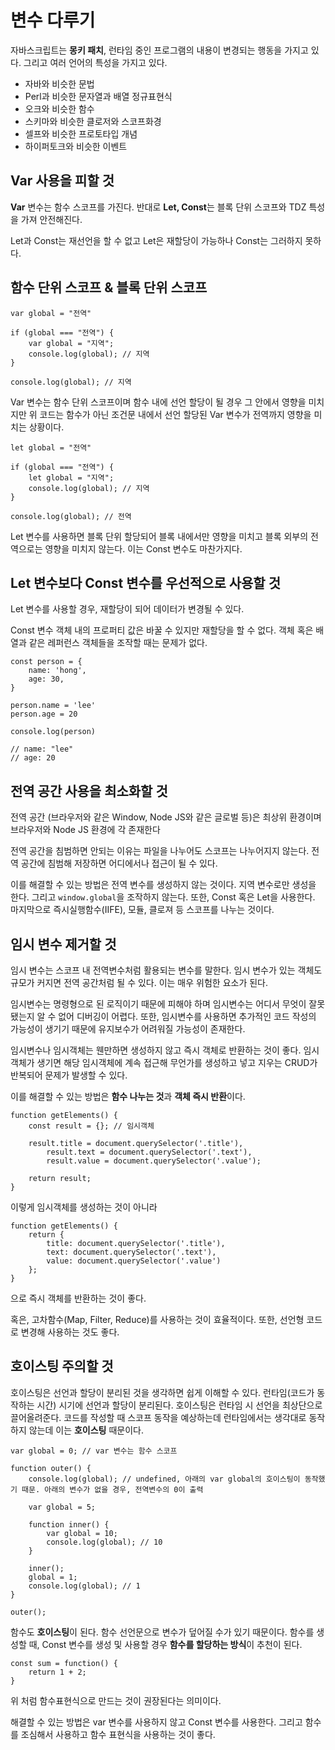 # 변수 다루기
자바스크립트는 <b>몽키 패치</b>, 런타임 중인 프로그램의 내용이 변경되는 행동을 가지고 있다. 그리고 여러 언어의 특성을 가지고 있다.   

* 자바와 비슷한 문법
* Perl과 비슷한 문자열과 배열 정규표현식
* 오크와 비슷한 함수
* 스키마와 비슷한 클로저와 스코프화경
* 셀프와 비슷한 프로토타입 개념
* 하이퍼토크와 비슷한 이벤트   

## Var 사용을 피할 것
<b>Var</b> 변수는 함수 스코프를 가진다. 반대로 <b>Let, Const</b>는 블록 단위 스코프와 TDZ 특성을 가져 안전해진다.   

Let과 Const는 재선언을 할 수 없고 Let은 재할당이 가능하나 Const는 그러하지 못하다.   

## 함수 단위 스코프 & 블록 단위 스코프
```
var global = "전역"

if (global === "전역") {
    var global = "지역";
    console.log(global); // 지역
}

console.log(global); // 지역
```

Var 변수는 함수 단위 스코프이며 함수 내에 선언 할당이 될 경우 그 안에서 영향을 미치지만 위 코드는 함수가 아닌 조건문 내에서 선언 할당된 Var 변수가 전역까지 영향을 미치는 상황이다.   

```
let global = "전역"

if (global === "전역") {
    let global = "지역";
    console.log(global); // 지역
}

console.log(global); // 전역
```

Let 변수를 사용하면 블록 단위 할당되어 블록 내에서만 영향을 미치고 블록 외부의 전역으로는 영향을 미치지 않는다. 이는 Const 변수도 마찬가지다.   

## Let 변수보다 Const 변수를 우선적으로 사용할 것
Let 변수를 사용할 경우, 재할당이 되어 데이터가 변경될 수 있다.   

Const 변수 객체 내의 프로퍼티 값은 바꿀 수 있지만 재할당을 할 수 없다. 객체 혹은 배열과 같은 레퍼런스 객체들을 조작할 때는 문제가 없다.   

```
const person = {
    name: 'hong',
    age: 30,
}

person.name = 'lee'
person.age = 20

console.log(person)

// name: "lee"
// age: 20
```

## 전역 공간 사용을 최소화할 것
전역 공간 (브라우저와 같은 Window, Node JS와 같은 글로벌 등)은 최상위 환경이며 브라우저와 Node JS 환경에 각 존재한다   

전역 공간을 침범하면 안되는 이유는 파일을 나누어도 스코프는 나누어지지 않는다. 전역 공간에 침범해 저장하면 어디에서나 접근이 될 수 있다.   

이를 해결할 수 있는 방법은 전역 변수를 생성하지 않는 것이다. 지역 변수로만 생성을 한다. 그리고 ```window.global```을 조작하지 않는다. 또한, Const 혹은 Let을 사용한다. 마지막으로 즉시실행함수(IIFE), 모듈, 클로져 등 스코프를 나누는 것이다.   

## 임시 변수 제거할 것
임시 변수는 스코프 내 전역변수처럼 활용되는 변수를 말한다. 임시 변수가 있는 객체도 규모가 커지면 전역 공간처럼 될 수 있다. 이는 매우 위험한 요소가 된다.   

임시변수는 명령형으로 된 로직이기 때문에 피해야 하며 임시변수는 어디서 무엇이 잘못됐는지 알 수 없어 디버깅이 어렵다. 또한, 임시변수를 사용하면 추가적인 코드 작성의 가능성이 생기기 때문에 유지보수가 어려워질 가능성이 존재한다.   

임시변수나 임시객체는 웬만하면 생성하지 않고 즉시 객체로 반환하는 것이 좋다. 임시객체가 생기면 해당 임시객체에 계속 접근해 무언가를 생성하고 넣고 지우는 CRUD가 반복되어 문제가 발생할 수 있다.   

이를 해결할 수 있는 방법은 <b>함수 나누는 것</b>과 <b>객체 즉시 반환</b>이다.   

```
function getElements() {
    const result = {}; // 임시객체

    result.title = document.querySelector('.title'),
        result.text = document.querySelector('.text'),
        result.value = document.querySelector('.value');
    
    return result;
}
```

이렇게 임시객체를 생성하는 것이 아니라

```
function getElements() {
    return {
        title: document.querySelector('.title'),
        text: document.querySelector('.text'),
        value: document.querySelector('.value')
    };
}
```

으로 즉시 객체를 반환하는 것이 좋다.   

혹은, 고차함수(Map, Filter, Reduce)를 사용하는 것이 효율적이다. 또한, 선언형 코드로 변경해 사용하는 것도 좋다.   

## 호이스팅 주의할 것
호이스팅은 선언과 할당이 분리된 것을 생각하면 쉽게 이해할 수 있다. 런타임(코드가 동작하는 시간) 시기에 선언과 할당이 분리된다. 호이스팅은 런타임 시 선언을 최상단으로 끌어올려준다. 코드를 작성할 때 스코프 동작을 예상하는데 런타임에서는 생각대로 동작하지 않는데 이는 <b>호이스팅</b> 때문이다.   

```
var global = 0; // var 변수는 함수 스코프

function outer() {
    console.log(global); // undefined, 아래의 var global의 호이스팅이 동작했기 때문. 아래의 변수가 없을 경우, 전역변수의 0이 출력

    var global = 5;

    function inner() {
        var global = 10;
        console.log(global); // 10
    }

    inner();
    global = 1;
    console.log(global); // 1
}

outer();
```

함수도 <b>호이스팅</b>이 된다. 함수 선언문으로 변수가 덮어질 수가 있기 때문이다. 함수를 생성할 때, Const 변수를 생성 및 사용할 경우 <b>함수를 할당하는 방식</b>이 추천이 된다.   

```
const sum = function() {
    return 1 + 2;
}
```

위 처럼 함수표현식으로 만드는 것이 권장된다는 의미이다.   

해결할 수 있는 방법은 var 변수를 사용하지 않고 Const 변수를 사용한다. 그리고 함수를 조심해서 사용하고 함수 표현식을 사용하는 것이 좋다.   
